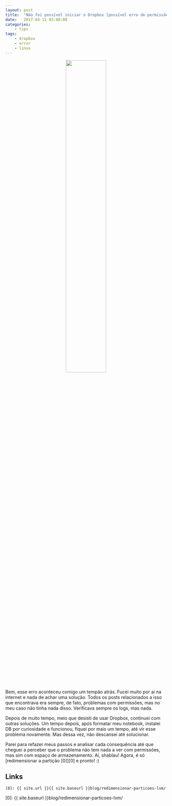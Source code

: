 ```yaml
---
layout: post
title:	"Não foi possível iniciar o Dropbox [possível erro de permissão]"
date:	2017-04-11 03:00:00
categories:
    - tips
tags:
    - dropbox
    - error
    - linux
---
```


<div style="text-align: center;">
    <img src="{{ site.baseurl }}images/posts/2017/03.png" style="width:50%;" />
</div>

Bem, esse erro aconteceu comigo um tempão atrás. Fucei muito por ai na internet e nada de achar uma solução. Todos os posts relacionados a isso que encontrava era sempre, de fato, problemas com permissões, mas no meu caso não tinha nada disso. Verificava sempre os logs, mas nada.

Depois de muito tempo, meio que desisti de usar Dropbox, continuei com outras soluções. Um tempo depois, após formatar meu notebook, instalei DB por curiosidade e funcionou, fiquei por mais um tempo, até vir esse problema novamente. Mas dessa vez, não descansei até solucionar.

Parei para refazer meus passos e analisar cada consequência até que cheguei a perceber que o problema não tem nada a ver com permissões, mas sim com espaço de armazenamento. Aí, shablau! Agora, é só [redimensionar a partição \[0\]][0] e pronto! :)

## Links

~~~
[0]: {{ site.url }}{{ site.baseurl }}blog/redimensionar-particoes-lvm/
~~~

[0]: {{ site.baseurl }}blog/redimensionar-particoes-lvm/
